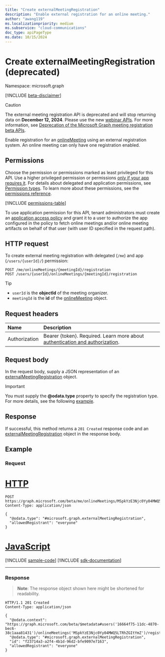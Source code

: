 ```yaml
---
title: "Create externalMeetingRegistration"
description: "Enable external registration for an online meeting."
author: "awang119"
ms.localizationpriority: medium
ms.subservice: "cloud-communications"
doc_type: apiPageType
ms.date: 10/15/2024
---
```


# Create externalMeetingRegistration (deprecated)

Namespace: microsoft.graph

[!INCLUDE [beta-disclaimer](../../includes/beta-disclaimer.md)]

> [!CAUTION]
> The external meeting registration API is deprecated and will stop returning data on **December 12, 2024**. Please use the new [webinar APIs](../resources/virtualeventwebinar.md). For more information, see [Deprecation of the Microsoft Graph meeting registration beta APIs](https://devblogs.microsoft.com/microsoft365dev/deprecation-of-the-microsoft-graph-meeting-registration-beta-apis/). 

Enable registration for an [onlineMeeting](../resources/onlinemeeting.md) using an external registration system. An online meeting can only have one registration enabled.

## Permissions

Choose the permission or permissions marked as least privileged for this API. Use a higher privileged permission or permissions [only if your app requires it](/graph/permissions-overview#best-practices-for-using-microsoft-graph-permissions). For details about delegated and application permissions, see [Permission types](/graph/permissions-overview#permission-types). To learn more about these permissions, see the [permissions reference](/graph/permissions-reference).

<!-- { "blockType": "permissions", "name": "externalmeetingregistration_post" } -->
[!INCLUDE [permissions-table](../includes/permissions/externalmeetingregistration-post-permissions.md)]

To use application permission for this API, tenant administrators must create an [application access policy](/graph/cloud-communication-online-meeting-application-access-policy) and grant it to a user to authorize the app configured in the policy to fetch online meetings and/or online meeting artifacts on behalf of that user (with user ID specified in the request path).

## HTTP request

To create external meeting registration with delegated (`/me`) and app (`/users/{userId}/`) permission:

<!-- { "blockType": "ignored" } -->
```http
POST /me/onlineMeetings/{meetingId}/registration
POST /users/{userId}/onlineMeetings/{meetingId}/registration
```

> [!TIP]
>
>- `userId` is the **objectId** of the meeting organizer.
>- `meetingId` is the **id** of the [onlineMeeting](../resources/onlinemeeting.md) object.

## Request headers

| Name            | Description               |
| :-------------- | :------------------------ |
|Authorization|Bearer {token}. Required. Learn more about [authentication and authorization](/graph/auth/auth-concepts).|

## Request body

In the request body, supply a JSON representation of an [externalMeetingRegistration](../resources/externalmeetingregistration.md) object.

> [!IMPORTANT]
> You must supply the **@odata.type** property to specify the registration type. For more details, see the following [example](#example).

## Response

If successful, this method returns a `201 Created` response code and an [externalMeetingRegistration](../resources/externalmeetingregistration.md) object in the response body.

## Example

### Request


# [HTTP](#tab/http)
<!-- {
  "blockType": "request",
  "name": "create-externalregistration",
  "@odata.type": "microsoft.graph.externalMeetingRegistration",
  "sampleKeys": ["MSpkYzE3Njc0Yy04MWQ5LTRhZGItYmZ"]
}-->

```http
POST https://graph.microsoft.com/beta/me/onlineMeetings/MSpkYzE3Njc0Yy04MWQ5LTRhZGItYmZ/registration
Content-Type: application/json

{
  "@odata.type": "#microsoft.graph.externalMeetingRegistration",
  "allowedRegistrant": "everyone"
}
```

# [JavaScript](#tab/javascript)
[!INCLUDE [sample-code](../includes/snippets/javascript/create-externalregistration-javascript-snippets.md)]
[!INCLUDE [sdk-documentation](../includes/snippets/snippets-sdk-documentation-link.md)]

---

### Response

> **Note**: The response object shown here might be shortened for readability.

<!-- {
  "blockType": "response",
  "name": "create-externalregistration",
  "truncated": true,
  "@odata.type": "microsoft.graph.externalMeetingRegistration"
}-->

```http
HTTP/1.1 201 Created
Content-Type: application/json

{
  "@odata.context": "https://graph.microsoft.com/beta/$metadata#users('16664f75-11dc-4870-bec6-38c1aaa81431')/onlineMeetings('MSpkYzE3Njc0Yy04MWQ5LTRhZGItYmZ')/registration/$entity",
  "@odata.type": "#microsoft.graph.externalMeetingRegistration",
  "id": "f23714a3-a2f4-4b1d-96d2-bfe9097e7163",
  "allowedRegistrant": "everyone"
}
```
